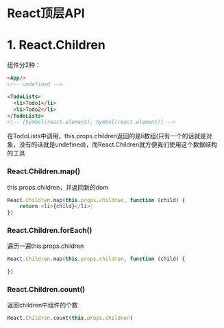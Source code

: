 # React顶层API


# 1. React.Children
组件分2种：
```html
<App/>
<!-- undefined -->

<TodoLists>
  <li>Todo1</li>
  <li>Todo2</li>
</TodoLists>
<!-- [Symbol(react.element), Symbol(react.element)] -->
```

在TodoLists中调用，this.props.children返回的是li数组(只有一个的话就是对象，没有的话就是undefined)，而React.Children就方便我们使用这个数据结构的工具

### React.Children.map()
this.props.children，并返回新的dom
```js
React.Children.map(this.props.children, function (child) {
    return <li>{child}</li>;
})
```


### React.Children.forEach()
遍历一遍this.props.children
```js
React.Children.map(this.props.children, function (child) {
  
})
```


### React.Children.count()
返回children中组件的个数
```js
React.Children.count(this.props.children)
```